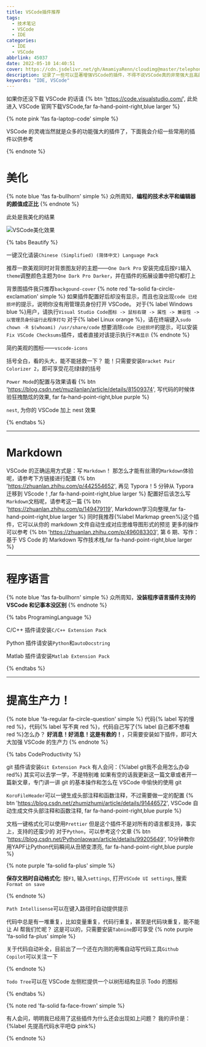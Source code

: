 ```yaml
---
title: VSCode插件推荐
tags:
  - 技术笔记
  - VSCode
  - IDE
categories:
  - IDE
  - VSCode
abbrlink: 45037
date: 2022-05-10 14:40:51
cover: https://cdn.jsdelivr.net/gh/AmamiyaRenn/cloudimg@master/telephone_booth.jpg
description: 记录了一些可以显著增强VSCode的插件，不得不说VSCode真的非常强大且高颜值，前提是会配置
keywords: "IDE, VSCode"
---
```


如果你还没下载 VSCode 的话请
{% btn 'https://code.visualstudio.com/', 此处进入 VSCode 官网下载VSCode,far fa-hand-point-right,blue larger %}

{% note pink 'fas fa-laptop-code' simple %}

VSCode 的灵魂当然就是众多的功能强大的插件了，下面我会介绍一些常用的插件以供参考

{% endnote %}

# 美化

{% note blue 'fas fa-bullhorn' simple %}
众所周知，**编程的技术水平和编辑器的颜值成正比**
{% endnote %}

此处是我美化的结果

![VSCode美化效果](https://cdn.jsdelivr.net/gh/AmamiyaRenn/cloudimg@master/VSCode_Beautify.png)

{% tabs Beautify %}

<!-- tab 中文用户界面 @fas fa-image -->

一键汉化请装`Chinese (Simplified) (简体中文) Language Pack`

<!-- endtab -->

<!-- tab 编辑器主题 @fas fa-language" -->

推荐一款美观同时对背景图友好的主题——`One Dark Pro`
安装完成后按`F1`输入`theme`调整颜色主题为`One Dark Pro Darker`，并在插件的拓展设置中把勾都打上

<!-- endtab -->

<!-- tab 背景图 @fas fa-atom -->

背景图插件我只推荐`backgound-cover`
{% note red 'fa-solid fa-circle-exclamation' simple %}
如果插件配置好后却没有显示，而且也没出现`code 已经损坏`的提示，说明你没有用管理员身份打开 VSCode。
对于{% label Windows blue %}用户，请执行`Visual Studio Code图标 -> 鼠标右键 -> 属性 -> 兼容性 -> 以管理员身份运行此程序打勾`
对于{% label Linux orange %}，请在终端键入`sudo chown -R $(whoami) /usr/share/code`
想要消除`code 已经损坏`的提示，可以安装`Fix VSCode Checksums`插件，或者直接对该提示执行`不再显示`
{% endnote %}

<!-- endtab -->

<!-- tab 文件图标 @fas fa-icons -->

简约美观的图标——`vscode-icons`

<!-- endtab -->

<!-- tab 代码括号 @fas fa-chevron-left-->

括号全白，看的头大，能不能拯救一下？
能！只需要安装`Bracket Pair Colorizer 2`，即可享受花花绿绿的括号

<!-- endtab -->

<!-- tab 输入时粒子效果 @fas fa-bolt-->

`Power Mode`的配置与效果请看
{% btn 'https://blog.csdn.net/muzilanlan/article/details/81509374', 写代码的时候体验狂拽酷炫的效果, far fa-hand-point-right,blue purple %}

<!-- endtab -->

<!-- tab Nest效果 @fas fa-circle-nodes-->

`nest`, 为你的 VSCode 加上 nest 效果

<!-- endtab -->

{% endtabs %}

---

# Markdown

VSCode 的正确运用方式是：写 `Markdown`！
那怎么才能有丝滑的`Markdown`体验呢，请参考下方链接进行配置
{% btn 'https://zhuanlan.zhihu.com/p/442554652', 再见 Typora！5 分钟从 Typora 迁移到 VScode！,far fa-hand-point-right,blue larger %}
配置好后该怎么写`Markdown`文档呢，请参考这一篇
{% btn 'https://zhuanlan.zhihu.com/p/149479119', Markdown学习向整理,far fa-hand-point-right,blue larger %}
同时我推荐{%label Markmap green%}这个插件，它可以从你的 markdown 文件自动生成对应思维导图形式的预览
更多的操作可以参考
{% btn 'https://zhuanlan.zhihu.com/p/496083303', 第 6 期、写作：基于 VS Code 的 Markdown 写作技术栈,far fa-hand-point-right,blue larger %}

---

# 程序语言

{% note blue 'fas fa-bullhorn' simple %}
众所周知，**没装程序语言插件支持的 VSCode 和记事本没区别**
{% endnote %}

{% tabs ProgramingLanguage %}

<!-- tab C/C++ @fa-solid fa-c -->

C/C++ 插件请安装`C/C++ Extension Pack`

<!-- endtab -->

<!-- tab Python @fab fa-python -->

Python 插件请安装`Python`和`autoDocstring`

<!-- endtab -->

<!-- tab Matlab -->

Matlab 插件请安装`Matlab Extension Pack`

<!-- endtab -->

{% endtabs %}

---

# 提高生产力！

{% note blue 'fa-regular fa-circle-question' simple %}
代码{% label 写的慢 red %}，代码{% label 写不爽 red %}，代码自己写了{% label 自己都不想看 red %}怎么办？
**好消息！好消息！这是有救的！**，只需要安装如下插件，即可大大加强 VSCode 的生产力
{% endnote %}

{% tabs CodeProductivity %}

<!-- tab git @fa-brands fa-git-alt -->

git 插件请安装`Git Extension Pack`
有人会问：{%label git我不会用怎么办😫 red%}
其实可以去学一学，不是特别难
如果有空的话我更新这一篇文章或者开一篇新文章，专门讲一讲 git 的基本操作和怎么在 VSCode 中愉快的使用 git

<!-- endtab -->

<!-- tab Header @fas fa-marker -->

`KoroFileHeader`可以一键生成头部注释和函数注释，不过需要做一定的配置
{% btn 'https://blog.csdn.net/zhumizhumi/article/details/91446572', VSCode 自动生成文件头部注释和函数注释, far fa-hand-point-right,blue purple %}

<!-- endtab -->

<!-- tab 文档格式化 @fa-solid fa-bars-staggered-->

文档一键格式化可以使用`Prettier`
但是这个插件不是对所有的语言都支持，事实上，支持的还蛮少的
对于`Python`，可以参考这个文章
{% btn 'https://blog.csdn.net/Pythonlaowan/article/details/99205649', 10分钟教你用YAPF让Python代码瞬间从丑陋变漂亮, far fa-hand-point-right,blue purple %}

{% note purple 'fa-solid fa-plus' simple %}

**保存文档时自动格式化**: 按`F1`, 输入`settings`, 打开`VSCode UI settings`, 搜索`Format on save`

{% endnote %}

<!-- endtab -->

<!-- tab 路径提示 @fa-brands fa-stackpath-->

`Path Intellisense`可以在键入路径时自动提供提示

<!-- endtab -->

<!-- tab 代码自动补全 @fa-solid fa-brain -->

代码中总是有一堆重复，比如变量重复，代码行重复，甚至是代码块重复，能不能让 AI 帮我们忙呢？
这是可以的，只需要安装`Tabnine`即可享受
{% note purple 'fa-solid fa-plus' simple %}

关于代码自动补全，目前出了一个还在内测的用嘴自动写代码工具`Github Copilot`可以关注一下

{% endnote %}

<!-- endtab -->

<!-- tab Todo Tree @fa-regular fa-circle-check-->

`Todo Tree`可以在 VSCode 左侧栏提供一个以树形结构显示 Todo 的图标

<!-- endtab -->

{% endtabs %}

{% note red 'fa-solid fa-face-frown' simple %}

有人会问，明明我已经用了这些插件为什么还会出现如上问题？
我的评价是：{%label 先提高代码水平吧😋 pink%}

{% endnote %}
